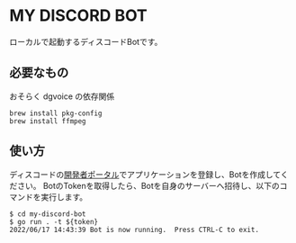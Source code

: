 # MY DISCORD BOT

ローカルで起動するディスコードBotです。

## 必要なもの
おそらく dgvoice の依存関係

```shell
brew install pkg-config
brew install ffmpeg
```

## 使い方

ディスコードの[開発者ポータル](https://discord.com/developers/applications)でアプリケーションを登録し、Botを作成してください。
BotのTokenを取得したら、Botを自身のサーバーへ招待し、以下のコマンドを実行します。

```shell
$ cd my-discord-bot
$ go run . -t ${token}
2022/06/17 14:43:39 Bot is now running.  Press CTRL-C to exit.
```
